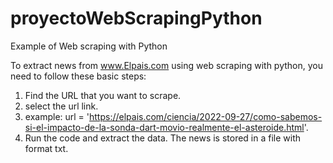 # proyectoWebScrapingPython
Example of Web scraping with Python 

To extract news from www.Elpais.com using web scraping with python, you need to follow these basic steps:

1. Find the URL that you want to scrape.
2. select the url link.
3. example:  url = 'https://elpais.com/ciencia/2022-09-27/como-sabemos-si-el-impacto-de-la-sonda-dart-movio-realmente-el-asteroide.html'.
4. Run the code and extract the data. The news is stored  in a file with format txt.
